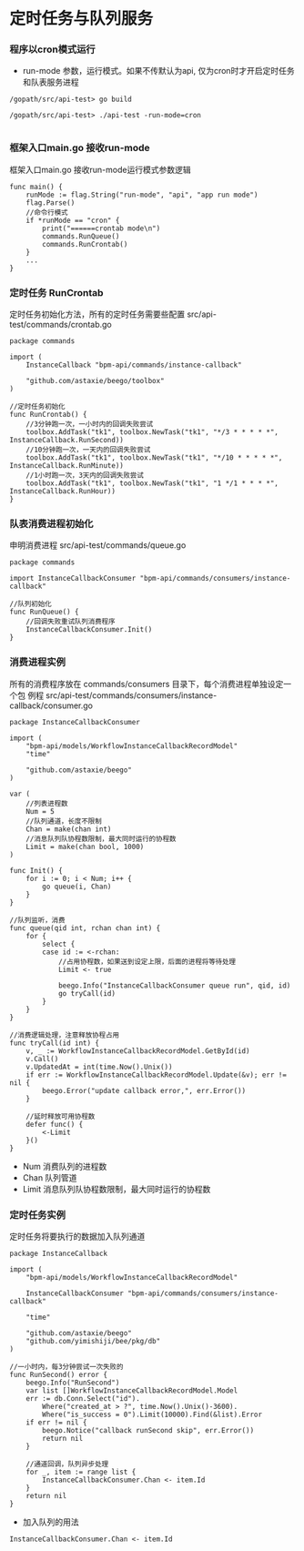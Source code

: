 

定时任务与队列服务
===

### 程序以cron模式运行

- run-mode 参数，运行模式。如果不传默认为api, 仅为cron时才开启定时任务和队表服务进程
```
/gopath/src/api-test> go build

/gopath/src/api-test> ./api-test -run-mode=cron
 
```


### 框架入口main.go 接收run-mode
框架入口main.go 接收run-mode运行模式参数逻辑

```$xslt
func main() {
	runMode := flag.String("run-mode", "api", "app run mode")
	flag.Parse()
	//命令行模式
	if *runMode == "cron" {
		print("======crontab mode\n")
		commands.RunQueue()
		commands.RunCrontab()
	}
	...
}
```


### 定时任务 RunCrontab
定时任务初始化方法，所有的定时任务需要些配置
src/api-test/commands/crontab.go
```$xslt
package commands

import (
	InstanceCallback "bpm-api/commands/instance-callback"

	"github.com/astaxie/beego/toolbox"
)

//定时任务初始化
func RunCrontab() {
	//3分钟跑一次，一小时内的回调失败尝试
	toolbox.AddTask("tk1", toolbox.NewTask("tk1", "*/3 * * * * *", InstanceCallback.RunSecond))
	//10分钟跑一次，一天内的回调失败尝试
	toolbox.AddTask("tk1", toolbox.NewTask("tk1", "*/10 * * * * *", InstanceCallback.RunMinute))
	//1小时跑一次，3天内的回调失败尝试
	toolbox.AddTask("tk1", toolbox.NewTask("tk1", "1 */1 * * * *", InstanceCallback.RunHour))
}
```


### 队表消费进程初始化
申明消费进程
src/api-test/commands/queue.go
```$xslt
package commands

import InstanceCallbackConsumer "bpm-api/commands/consumers/instance-callback"

//队列初始化
func RunQueue() {
	//回调失败重试队列消费程序
	InstanceCallbackConsumer.Init()
}
```

### 消费进程实例
所有的消费程序放在 commands/consumers 目录下，每个消费进程单独设定一个包
例程 
src/api-test/commands/consumers/instance-callback/consumer.go
```$xslt
package InstanceCallbackConsumer

import (
	"bpm-api/models/WorkflowInstanceCallbackRecordModel"
	"time"

	"github.com/astaxie/beego"
)

var (
	//列表进程数
	Num = 5
	//队列通道，长度不限制
	Chan = make(chan int)
	//消息队列队协程数限制，最大同时运行的协程数
	Limit = make(chan bool, 1000)
)

func Init() {
	for i := 0; i < Num; i++ {
		go queue(i, Chan)
	}
}

//队列监听，消费
func queue(qid int, rchan chan int) {
	for {
		select {
		case id := <-rchan:
			//占用协程数，如果送到设定上限，后面的进程将等待处理
			Limit <- true
			
			beego.Info("InstanceCallbackConsumer queue run", qid, id)
			go tryCall(id)
		}
	}
}

//消费逻辑处理，注意释放协程占用
func tryCall(id int) {
	v, _ := WorkflowInstanceCallbackRecordModel.GetById(id)
	v.Call()
	v.UpdatedAt = int(time.Now().Unix())
	if err := WorkflowInstanceCallbackRecordModel.Update(&v); err != nil {
		beego.Error("update callback error,", err.Error())
	}

	//延时释放可用协程数
	defer func() {
		<-Limit
	}()
}

```
- Num 消费队列的进程数
- Chan 队列管道
- Limit 消息队列队协程数限制，最大同时运行的协程数


### 定时任务实例 
定时任务将要执行的数据加入队列通道
```$xslt
package InstanceCallback

import (
	"bpm-api/models/WorkflowInstanceCallbackRecordModel"

	InstanceCallbackConsumer "bpm-api/commands/consumers/instance-callback"

	"time"

	"github.com/astaxie/beego"
	"github.com/yimishiji/bee/pkg/db"
)

//一小时内，每3分钟尝试一次失败的
func RunSecond() error {
	beego.Info("RunSecond")
	var list []WorkflowInstanceCallbackRecordModel.Model
	err := db.Conn.Select("id").
		Where("created_at > ?", time.Now().Unix()-3600).
		Where("is_success = 0").Limit(10000).Find(&list).Error
	if err != nil {
		beego.Notice("callback runSecond skip", err.Error())
		return nil
	}

	//通道回调，队列异步处理
	for _, item := range list {
		InstanceCallbackConsumer.Chan <- item.Id
	}
	return nil
}
```
- 加入队列的用法

``` InstanceCallbackConsumer.Chan <- item.Id ```